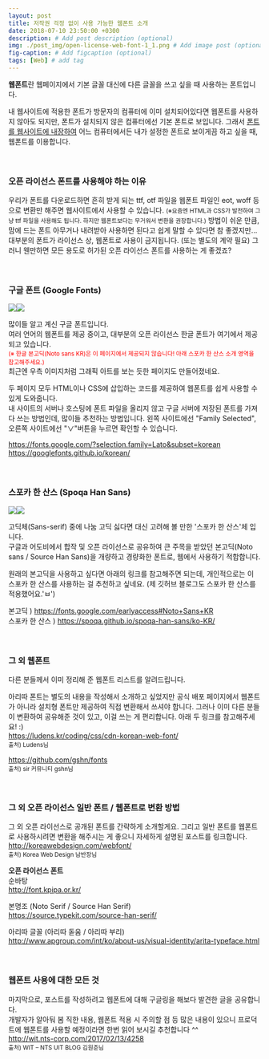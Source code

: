 ```yaml
---
layout: post
title: 저작권 걱정 없이 사용 가능한 웹폰트 소개
date: 2018-07-10 23:50:00 +0300
description: # Add post description (optional)
img: ./post_img/open-license-web-font-1_1.png # Add image post (optional)
fig-caption: # Add figcaption (optional)
tags: [Web] # add tag
---
```


**웹폰트**란 웹페이지에서 기본 글꼴 대신에 다른 글꼴을 쓰고 싶을 때 사용하는 폰트입니다.  
  
내 웹사이트에 적용한 폰트가 방문자의 컴퓨터에 이미 설치되어있다면 웹폰트를 사용하지 않아도 되지만, 폰트가 설치되지 않은 컴퓨터에선 기본 폰트로 보입니다. 그래서 <u>폰트를 웹사이트에 내장하여</u> 어느 컴퓨터에서든 내가 설정한 폰트로 보이게끔 하고 싶을 때, 웹폰트를 이용합니다.   
<br />
<br />
### 오픈 라이선스 폰트를 사용해야 하는 이유
우리가 폰트를 다운로드하면 흔히 받게 되는 ttf, otf 파일을 웹폰트 파일인 eot, woff 등으로 변환만 해주면 웹사이트에서 사용할 수 있습니다. <small>(※요즘엔 HTML과 CSS가 발전하여 그냥 ttf 파일을 사용해도 됩니다. 하지만 웹폰트보다는 무거워서 변환을 권장합니다.)</small> 방법이 쉬운 만큼, 맘에 드는 폰트 아무거나 내려받아 사용하면 된다고 쉽게 말할 수 있다면 참 좋겠지만... 대부분의 폰트가 라이선스 상, 웹폰트로 사용이 금지됩니다. (또는 별도의 계약 필요) 그러니 웬만하면 모든 용도로 허가된 오픈 라이선스 폰트를 사용하는 게 좋겠죠?   
<br />
<br />
### 구글 폰트 (Google Fonts)
<img src="{{site.baseurl}}/assets/post_img/open-license-web-font-1_1.png"><img src="{{site.baseurl}}/assets/post_img/open-license-web-font-1_2.png">   
   
많이들 알고 계신 구글 폰트입니다.  
여러 언어의 웹폰트를 제공 중이고, 대부분의 오픈 라이선스 한글 폰트가 여기에서 제공되고 있습니다.  
<small style="color:red">(※ 한글 본고딕(Noto sans KR)은 이 페이지에서 제공되지 않습니다! 아래 스포카 한 산스 소개 영역을 참고해주세요.)</small>  
최근엔 우측 이미지처럼 그래픽 아트를 보는 듯한 페이지도 만들어졌네요.  
  
두 페이지 모두 HTML이나 CSS에 삽입하는 코드를 제공하여 웹폰트를 쉽게 사용할 수 있게 도와줍니다.  
내 사이트의 서버나 호스팅에 폰트 파일을 올리지 않고 구글 서버에 저장된 폰트를 가져다 쓰는 방법인데, 많이들 추천하는 방법입니다. 왼쪽 사이트에선 "Family Selected", 오른쪽 사이트에선 "∨"버튼을 누르면 확인할 수 있습니다.  
  
<https://fonts.google.com/?selection.family=Lato&subset=korean>  
<https://googlefonts.github.io/korean/>   
<br />
<br />
### 스포카 한 산스 (Spoqa Han Sans)
<img src="{{site.baseurl}}/assets/post_img/open-license-web-font-1_3.png"><img src="{{site.baseurl}}/assets/post_img/open-license-web-font-1_4.png">  
  
고딕체(Sans-serif) 중에 나눔 고딕 싫다면 대신 고려해 볼 만한 '스포카 한 산스'체 입니다.  
구글과 어도비에서 합작 및 오픈 라이선스로 공유하여 큰 주목을 받았던 본고딕(Noto sans / Source Han Sans)을 개량하고 경량화한 폰트로, 웹에서 사용하기 적합합니다.  
  
원래의 본고딕을 사용하고 싶다면 아래의 링크를 참고해주면 되는데, 개인적으로는 이 스포카 한 산스를 사용하는 걸 추천하고 싶네요. (제 깃허브 블로그도 스포카 한 산스를 적용했어요.'ㅂ')   
   
본고딕 ) <https://fonts.google.com/earlyaccess#Noto+Sans+KR>  
스포카 한 산스 ) <https://spoqa.github.io/spoqa-han-sans/ko-KR/>   
<br />
<br />
### 그 외 웹폰트
  
다른 분들께서 이미 정리해 준 웹폰트 리스트를 알려드립니다.  
  
아리따 폰트는 별도의 내용을 작성해서 소개하고 싶었지만 공식 배포 페이지에서 웹폰트가 아니라 설치형 폰트만 제공하여 직접 변환해서 쓰셔야 합니다. 그러나 이미 다른 분들이 변환하여 공유해준 것이 있고, 이걸 쓰는 게 편리합니다. 아래 두 링크를 참고해주세요! :)  
<https://ludens.kr/coding/css/cdn-korean-web-font/>  
<small>출처) Ludens님</small>  
  
<https://github.com/gshn/fonts>  
<small>출처) sir 커뮤니티 gshn님</small>   
<br />
<br />
### 그 외 오픈 라이선스 일반 폰트 / 웹폰트로 변환 방법
  
그 외 오픈 라이선스로 공개된 폰트를 간략하게 소개할게요. 그리고 일반 폰트를 웹폰트로 사용하시려면 변환을 해주시는 게 좋으니 자세하게 설명된 포스트를 링크합니다.  
<http://koreawebdesign.com/webfont/>  
<small>출처) Korea Web Design 남반장님</small>   
   
**오픈 라이선스 폰트**   
순바탕  
<http://font.kpipa.or.kr/>  
  
본명조 (Noto Serif / Source Han Serif)  
<https://source.typekit.com/source-han-serif/>  
  
아리따 글꼴 (아리따 돋움 / 아리따 부리)  
<http://www.apgroup.com/int/ko/about-us/visual-identity/arita-typeface.html>   
<br />
<br />
### 웹폰트 사용에 대한 모든 것
  
마지막으로, 포스트를 작성하려고 웹폰트에 대해 구글링을 해보다 발견한 글을 공유합니다.  
개발자가 알아둬 봄 직한 내용, 웹폰트 적용 시 주의할 점 등 많은 내용이 있으니 프로덕트에  웹폰트를 사용할 예정이라면 한번 읽어 보시길 추천합니다 ^^  
<http://wit.nts-corp.com/2017/02/13/4258>  
<small>출처) WIT – NTS UIT BLOG 김원준님</small>